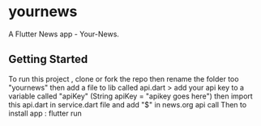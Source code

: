 # yournews

A Flutter News app - Your-News.

## Getting Started

To run this project , clone or fork the repo then rename the folder too "yournews"
then add a file to lib called api.dart > add your api key to a variable called "apiKey" (String apiKey = "apikey goes here")
then import this api.dart in service.dart file and add "$" in news.org api call
Then to install app :
flutter run 